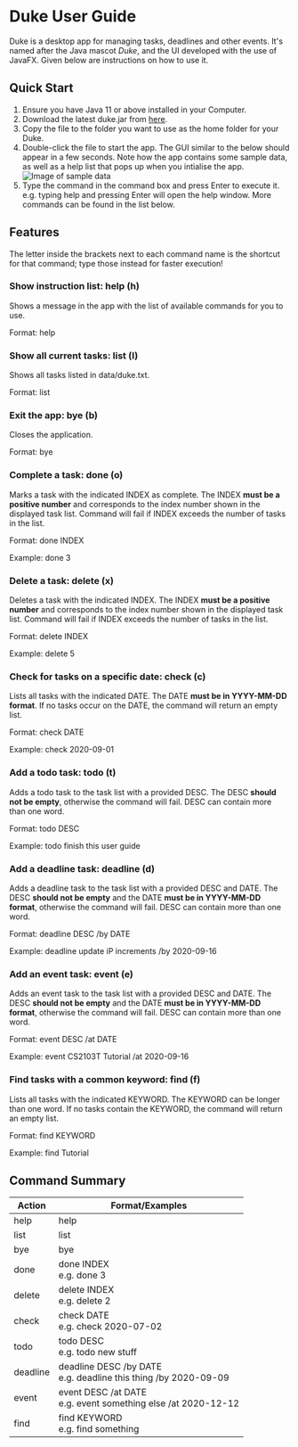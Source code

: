 # Duke User Guide

Duke is a desktop app for managing tasks, deadlines and other events. It's named after the Java mascot _Duke_, and the UI developed with the use of JavaFX. Given below are instructions on how to use it.

## Quick Start

1. Ensure you have Java 11 or above installed in your Computer.
2. Download the latest duke.jar from [here](https://github.com/JunCheng98/ip/releases/tag/v0.2).
3. Copy the file to the folder you want to use as the home folder for your Duke.
4. Double-click the file to start the app. The GUI similar to the below should appear in a few seconds. Note how the app contains some sample data, as well as a help list that pops up when you intialise the app.
![Image of sample data](https://i.imgur.com/w9PKpPy.png)
5. Type the command in the command box and press Enter to execute it. e.g. typing help and pressing Enter will open the help window. More commands can be found in the list below.

## Features

The letter inside the brackets next to each command name is the shortcut for that command; type those instead for faster execution!

### Show instruction list: help (h)

Shows a message in the app with the list of available commands for you to use.

Format: help

### Show all current tasks: list (l)

Shows all tasks listed in data/duke.txt.

Format: list

### Exit the app: bye (b)

Closes the application.

Format: bye

### Complete a task: done (o)

Marks a task with the indicated INDEX as complete. The INDEX **must be a positive number** and corresponds to the index number shown in the displayed task list. Command will fail if INDEX exceeds the number of tasks in the list.

Format: done INDEX

Example: done 3

### Delete a task: delete (x)

Deletes a task with the indicated INDEX. The INDEX **must be a positive number** and corresponds to the index number shown in the displayed task list. Command will fail if INDEX exceeds the number of tasks in the list.

Format: delete INDEX

Example: delete 5

### Check for tasks on a specific date: check (c)

Lists all tasks with the indicated DATE. The DATE **must be in YYYY-MM-DD format**. If no tasks occur on the DATE, the command will return an empty list.

Format: check DATE

Example: check 2020-09-01

### Add a todo task: todo (t)

Adds a todo task to the task list with a provided DESC. The DESC **should not be empty**, otherwise the command will fail. DESC can contain more than one word.

Format: todo DESC

Example: todo finish this user guide

### Add a deadline task: deadline (d)

Adds a deadline task to the task list with a provided DESC and DATE. The DESC **should not be empty** and the DATE **must be in YYYY-MM-DD format**, otherwise the command will fail. DESC can contain more than one word.

Format: deadline DESC /by DATE

Example: deadline update iP increments /by 2020-09-16

### Add an event task: event (e)

Adds an event task to the task list with a provided DESC and DATE. The DESC **should not be empty** and the DATE **must be in YYYY-MM-DD format**, otherwise the command will fail. DESC can contain more than one word.

Format: event DESC /at DATE

Example: event CS2103T Tutorial /at 2020-09-16

### Find tasks with a common keyword: find (f)

Lists all tasks with the indicated KEYWORD. The KEYWORD can be longer than one word. If no tasks contain the KEYWORD, the command will return an empty list.

Format: find KEYWORD

Example: find Tutorial

## Command Summary

Action   | Format/Examples
---------| -------------
help | help
list | list
bye | bye
done | done INDEX<br>e.g. done 3
delete | delete INDEX<br>e.g. delete 2
check | check DATE<br>e.g. check 2020-07-02
todo | todo DESC<br>e.g. todo new stuff
deadline | deadline DESC /by DATE<br>e.g. deadline this thing /by 2020-09-09
event | event DESC /at DATE<br>e.g. event something else /at 2020-12-12
find | find KEYWORD<br>e.g. find something
